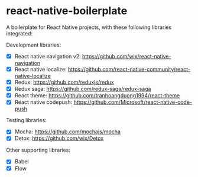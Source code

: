 # react-native-boilerplate

A boilerplate for React Native projects, with these following libraries integrated:

Development libraries: 
- [x] React native navigation v2: https://github.com/wix/react-native-navigation
- [x] React native localize: https://github.com/react-native-community/react-native-localize
- [x] Redux: https://github.com/reduxjs/redux
- [x] Redux saga: https://github.com/redux-saga/redux-saga
- [x] React theme: https://github.com/tranhoangduong1994/react-theme
- [x] React native codepush: https://github.com/Microsoft/react-native-code-push

Testing libraries:
- [x] Mocha: https://github.com/mochajs/mocha
- [x] Detox: https://github.com/wix/Detox

Other supporting libraries: 
- [x] Babel
- [x] Flow 
